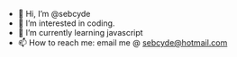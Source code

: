 - 👋 Hi, I’m @sebcyde
- 👀 I’m interested in coding.
- 🌱 I’m currently learning javascript
- 📫 How to reach me: email me @ sebcyde@hotmail.com

<!---
sebcyde/sebcyde is a ✨ special ✨ repository because its `README.md` (this file) appears on your GitHub profile.
You can click the Preview link to take a look at your changes.
--->
